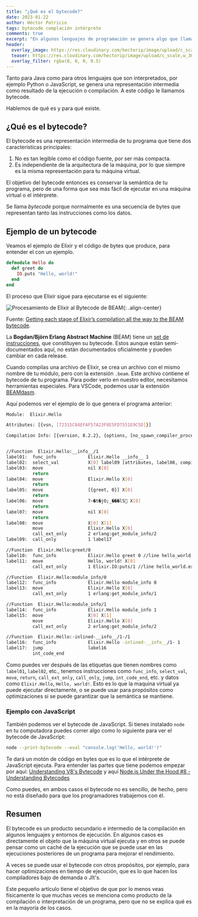 ```yaml
---
title: "¿Qué es el bytecode?"
date: 2023-01-22
author: Héctor Patricio
tags: bytecode complación intérprete
comments: true
excerpt: "En algunos lenguajes de programación se genera algo que llamamos bytecode antes de que se ejecute. Hablemos de qué es para que lo entiendas mejor."
header:
  overlay_image: https://res.cloudinary.com/hectorip/image/upload/c_scale,w_1200/v1674189353/1829084045_mad_cat_scientist_looking_into_a_black_screen_with_binary_code__detailed_concept_art___artstation__H_bttvyj.png
  teaser: https://res.cloudinary.com/hectorip/image/upload/c_scale,w_300/v1674189353/1829084045_mad_cat_scientist_looking_into_a_black_screen_with_binary_code__detailed_concept_art___artstation__H_bttvyj.png
  overlay_filter: rgba(0, 0, 0, 0.5)
---
```


Tanto para Java como para otros lenguajes que son interpretados, por ejemplo Python o JavaScript, se genera una representación intermedia como resultado de la ejecución o compilación. A este código le llamamos bytecode.

Hablemos de qué es y para qué existe.

## ¿Qué es el bytecode?

El bytecode es una representación intermedia de tu programa que tiene dos características principales:

1. No es tan legible como el código fuente, por ser más compacta.
2. Es independiente de la arquitectura de la máquina, por lo que siempre es la misma representación para tu máquina virtual.

El objetivo del bytecode entonces es conservar la semántica de tu programa, pero de una forma que sea más fácil de ejecutar en una máquina virtual o el intérprete.

Se llama _bytecode_ porque normalmente es una secuencia de bytes que representan tanto las instrucciones como los datos.

## Ejemplo de un bytecode

Veamos el ejemplo de Elixir y el código de bytes que produce, para entender el con un ejemplo.

```elixir
defmodule Hello do
  def greet do
    IO.puts "Hello, world!"
  end
end
```

El proceso que Elixir sigue para ejecutarse es el siguiente:

![Procesamiento de Elixir al Bytecode de BEAM](https://res.cloudinary.com/hectorip/image/upload/v1674191298/58786d8c955aaa5df2ebdb5a2c2790da5216b705_bllv3i.png){: .align-center}

Fuente: [Getting each stage of Elixir’s compilation all the way to the BEAM bytecode](https://elixirforum.com/t/getting-each-stage-of-elixirs-compilation-all-the-way-to-the-beam-bytecode/1873/7).

La **Bogdan/Björn Erlang Abstract Machine** (BEAM) tiene un [set de instrucciones](http://www.cs-lab.org/historical_beam_instruction_set.html), que constituyen su bytecode. Estos aunque están semi-documentados aquí, no están documentados oficialmente y pueden cambiar en cada release.

Cuando compilas una archivo de Elixir, se crea un archivo con el mismo nombre de tu módulo, pero con la extensión `.beam`. Este archivo contiene el bytecode de tu programa. Para poder verlo en nuestro editor, necesitamos herramientas especiales. Para VSCode, podemos usar la extensión [BEAMdasm](https://marketplace.visualstudio.com/items?itemName=Valentin.beamdasm).

Aquí podemos ver el ejemplo de lo que genera el programa anterior:

```bash
Module:  Elixir.Hello

Attributes: [{vsn, [72315C84EFAF57A23F8E5FD7551E9C5D]}]

Compilation Info: [{version, 8.2.2}, {options, [no_spawn_compiler_process, from_core, no_core_prepare, no_auto_import]}, {source, /Users/hectorip/Development/elixir/hello_world/hello_world.exs}]


//Function  Elixir.Hello:__info__/1
label01:  func_info            Elixir.Hello __info__ 1
label02:  select_val           X[0] label09 [attributes, label08, compile, label08, deprecated, label07, exports_md5, label06, functions, label05, macros, label07, md5, label08, module, label04, struct, label03]
label03:  move                 nil X[0]
          return
label04:  move                 Elixir.Hello X[0]
          return
label05:  move                 [{greet, 0}] X[0]
          return
label06:  move                 7~�t�jO;_���lS X[0]
          return
label07:  move                 nil X[0]
          return
label08:  move                 X[0] X[1]
          move                 Elixir.Hello X[0]
          call_ext_only        2 erlang:get_module_info/2
label09:  call_only            1 label17

//Function  Elixir.Hello:greet/0
label10:  func_info            Elixir.Hello greet 0 //line hello_world.exs, 2
label11:  move                 Hello, world! X[0]
          call_ext_only        1 Elixir.IO:puts/1 //line hello_world.exs, 3

//Function  Elixir.Hello:module_info/0
label12:  func_info            Elixir.Hello module_info 0
label13:  move                 Elixir.Hello X[0]
          call_ext_only        1 erlang:get_module_info/1

//Function  Elixir.Hello:module_info/1
label14:  func_info            Elixir.Hello module_info 1
label15:  move                 X[0] X[1]
          move                 Elixir.Hello X[0]
          call_ext_only        2 erlang:get_module_info/2

//Function  Elixir.Hello:-inlined-__info__/1-/1
label16:  func_info            Elixir.Hello -inlined-__info__/1- 1
label17:  jump                 label16
          int_code_end
```

Como puedes ver después de las etiquetas que tienen nombres como `label01`, `label02`, etc., tenemos instrucciones como `func_info`, `select_val`, `move`, `return`, `call_ext_only`, `call_only`, `jump`, `int_code_end`, etc. y datos como `Elixir.Hello`, `Hello, world!`. Esto es lo que la maquina virtual ya puede ejecutar directamente, o se puede usar para propósitos como optimizaciones si se puede garantizar que la semántica se mantiene.

### Ejemplo con JavaScript

También podemos ver el bytecode de JavaScript. Si tienes instalado `node` en tu computadora puedes correr algo como lo siguiente para ver el bytecode de JavaScript:

```bash
node --print-bytecode --eval "console.log('Hello, world!')"
```

Te dará un motón de código en bytes que es lo que el intérprete de JavaScript ejecuta. Para entender las partes que tiene podemos empezar por aquí: [Understanding V8's Bytecode](https://medium.com/dailyjs/understanding-v8s-bytecode-317d46c94775) y aquí [Node.js Under the Hood #8 - Understanding Bytecodes](https://dev.to/_staticvoid/node-js-under-the-hood-8-oh-the-bytecodes-1p6p)

Como puedes, en ambos casos el bytecode no es sencillo, de hecho, pero no está diseñado para que los programadores trabajemos con él.

## Resumen

El bytecode es un producto secundario e intermedio de la compilación en algunos lenguajes y entornos de ejecución. En algunos casos es directamente el objeto que la máquina virtual ejecuta y en otros se puede pensar como un caché de la ejecución que se puede usar en las ejecuciones posteriores de un programa para mejorar el rendimiento.

A veces se puede usar el bytecode con otros propósitos, por ejemplo, para hacer optimizaciones en tiempo de ejecución, que es lo que hacen los compiladores bajo de demanda o JIt's.

Este pequeño artículo tiene el objetivo de que por lo menos veas físicamente lo que muchas veces se menciona como producto de la compilación o interpretación de un programa, pero que no se explica qué es en la mayoría de los casos.
